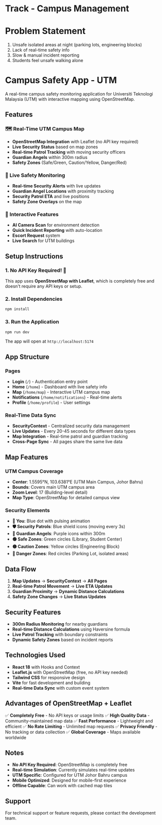 # Track - Campus Management 

# Problem Statement
1. Unsafe isolated areas at night (parking lots, engineering blocks)
2. Lack of real-time safety info
3. Slow & manual incident reporting
4. Students feel unsafe walking alone

# Campus Safety App - UTM

A real-time campus safety monitoring application for Universiti Teknologi Malaysia (UTM) with interactive mapping using OpenStreetMap.

## Features

### 🗺️ Real-Time UTM Campus Map
- **OpenStreetMap Integration** with Leaflet (no API key required)
- **Live Security Status** based on map zones
- **Real-time Patrol Tracking** with moving security officers
- **Guardian Angels** within 300m radius
- **Safety Zones** (Safe/Green, Caution/Yellow, Danger/Red)

### 🚨 Live Safety Monitoring
- **Real-time Security Alerts** with live updates
- **Guardian Angel Locations** with proximity tracking
- **Security Patrol ETA** and live positions
- **Safety Zone Overlays** on the map



### 📱 Interactive Features
- **AI Camera Scan** for environment detection
- **Quick Incident Reporting** with auto-location
- **Escort Request** system
- **Live Search** for UTM buildings

## Setup Instructions

### 1. No API Key Required! 🎉

This app uses **OpenStreetMap with Leaflet**, which is completely free and doesn't require any API keys or setup.

### 2. Install Dependencies

```bash
npm install
```

### 3. Run the Application

```bash
npm run dev
```

The app will open at `http://localhost:5174`

## App Structure

### Pages
- **Login** (`/`) - Authentication entry point
- **Home** (`/home`) - Dashboard with live safety info
- **Map** (`/home/map`) - Interactive UTM campus map
- **Notifications** (`/home/notifications`) - Real-time alerts
- **Profile** (`/home/profile`) - User settings

### Real-Time Data Sync
- **SecurityContext** - Centralized security data management
- **Live Updates** - Every 20-45 seconds for different data types
- **Map Integration** - Real-time patrol and guardian tracking
- **Cross-Page Sync** - All pages share the same live data

## Map Features

### UTM Campus Coverage
- **Center**: 1.5595°N, 103.6381°E (UTM Main Campus, Johor Bahru)
- **Bounds**: Covers main UTM campus area
- **Zoom Level**: 17 (Building-level detail)
- **Map Type**: OpenStreetMap for detailed campus view

### Security Elements
- **🔵 You**: Blue dot with pulsing animation
- **🛡️ Security Patrols**: Blue shield icons (moving every 3s)
- **👥 Guardian Angels**: Purple icons within 300m
- **🟢 Safe Zones**: Green circles (Library, Student Center)
- **🟡 Caution Zones**: Yellow circles (Engineering Block)
- **🔴 Danger Zones**: Red circles (Parking Lot, isolated areas)

## Data Flow

1. **Map Updates** → **SecurityContext** → **All Pages**
2. **Real-time Patrol Movement** → **Live ETA Updates**
3. **Guardian Proximity** → **Dynamic Distance Calculations**
4. **Safety Zone Changes** → **Live Status Updates**

## Security Features

- **300m Radius Monitoring** for nearby guardians
- **Real-time Distance Calculations** using Haversine formula
- **Live Patrol Tracking** with boundary constraints
- **Dynamic Safety Zones** based on incident reports

## Technologies Used

- **React 18** with Hooks and Context
- **Leaflet.js** with OpenStreetMap (free, no API key needed)
- **Tailwind CSS** for responsive design
- **Vite** for fast development and building
- **Real-time Data Sync** with custom event system

## Advantages of OpenStreetMap + Leaflet

✅ **Completely Free** - No API keys or usage limits
✅ **High Quality Data** - Community-maintained map data
✅ **Fast Performance** - Lightweight and efficient
✅ **No Rate Limiting** - Unlimited map requests
✅ **Privacy Friendly** - No tracking or data collection
✅ **Global Coverage** - Maps available worldwide

## Notes

- **No API Key Required**: OpenStreetMap is completely free
- **Real-time Simulation**: Currently simulates real-time updates
- **UTM Specific**: Configured for UTM Johor Bahru campus
- **Mobile Optimized**: Designed for mobile-first experience
- **Offline Capable**: Can work with cached map tiles

## Support

For technical support or feature requests, please contact the development team.
